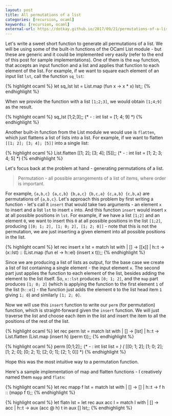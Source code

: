 ```yaml
---
layout: post
title: All permutations of a list
categories: [recursion, ocaml]
keywords: [recursion, ocaml]
external-url: https://dotkay.github.io/2017/09/21/permutations-of-a-list
---
```


Let's write a sweet short function to generate all permutations of a list. We will be using some of the built-in functions of the OCaml List module - but these are generic and it could be implemented very easily (refer to the end of this post for sample implementations). One of them is the `map` function, that accepts an input function and a list and applies that function to each element of the list. For example, if we want to square each element of an input list `lst`, call the function `sq_lst`:

{% highlight ocaml %}
let sq_lst lst = List.map (fun x -> x * x) lst;;
{% endhighlight %}

When we provide the function with a list `[1;2;3]`, we would obtain `[1;4;9]` as the result.

{% highlight ocaml %}
sq_lst [1;2;3];;
(* - : int list = [1; 4; 9] *)
{% endhighlight %}

Another built-in function from the List module we would use is `flatten`, which just flattens a list of lists into a list. For example, if we want to flatten `[[1; 2]; [3; 4]; [5]]` into a single list:

{% highlight ocaml %}
List.flatten [[1; 2]; [3; 4]; [5]];;
(* - : int list = [1; 2; 3; 4; 5] *)
{% endhighlight %}

Let's focus back at the problem at hand - generating permutations of a list. 

> Permutation - all possible arrangements of a list of items, where order is important. 

For example, `{a,b,c} {a,c,b} {b,a,c} {b,c,a} {c,a,b} {c,b,a}` are permutations of `{a,b,c}`. Let's approach this problem by first writing a function - let's call it `insert` that would take two arguments - an element `x` to insert and a list `lst` to insert `x` into. And this function `insert` would insert `x` at all possible positions in `lst`. For example, if we have a list `[1;2]` and an element `0`, we want to insert this `0` at all possible positions in the list `[1;2]`, producing `[[0; 1; 2], [1; 0; 2], [1; 2; 0]]` - note that this is not the permutation, we are just inserting a given element into all possible positions in the list.

{% highlight ocaml %}
let rec insert x lst =
  match lst with
  | [] -> [[x]]
  | h::t -> 
    (x::lst) :: (List.map (fun el -> h::el) (insert x t));;
{% endhighlight %}

Since we are producing a list of lists as output, for the base case we create a list of list containing a single element - the input element `x`. The second part just applies the function to each element of the list, besides adding the element to the list itself. So, `x::lst` produces `[0; 1; 2]`, and the `map` part produces `[1; 0; 2]` (which is applying the function to the first element `1` of the list (`h::el`) - the function just adds the element `0` to the list head item `1` giving `1; 0`) and similarly `[1; 2; 0]`.

Now we will use this `insert` function to write our `perm` (for permutation) function, which is straight-forward given the `insert` function. We will just traverse the list and choose each item in the list and insert the item to all the positions of the rest of the list.

{% highlight ocaml %}
let rec perm lst =
  match lst with
  | [] -> [lst]
  | h::t -> 
    List.flatten (List.map (insert h) (perm t));;
{% endhighlight %}

{% highlight ocaml %}
perm [0;1;2];;
(* - : int list list = *)
(* [[0; 1; 2]; [1; 0; 2]; [1; 2; 0]; [0; 2; 1]; [2; 0; 1]; [2; 1; 0]] *)
{% endhighlight %}

Hope this was the most intuitive way to a permutation function. 

Here's a sample implementation of map and flatten functions - I creatively named them `mapp` and `flatn`:

{% highlight ocaml %}
let rec mapp f lst =
  match lst with
  | [] -> []
  | h::t -> f h :: (mapp f t);;
{% endhighlight %}

{% highlight ocaml %}
let flatn lst =
  let rec aux acc l =
    match l with
    | [] -> acc
    | h::t -> aux (acc @ h) t
  in
  aux [] lst;;
{% endhighlight %}

